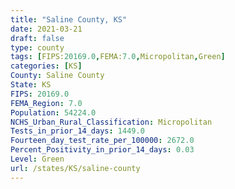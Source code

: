 ```yaml
---
title: "Saline County, KS"
date: 2021-03-21
draft: false
type: county
tags: [FIPS:20169.0,FEMA:7.0,Micropolitan,Green]
categories: [KS]
County: Saline County
State: KS
FIPS: 20169.0
FEMA_Region: 7.0
Population: 54224.0
NCHS_Urban_Rural_Classification: Micropolitan
Tests_in_prior_14_days: 1449.0
Fourteen_day_test_rate_per_100000: 2672.0
Percent_Positivity_in_prior_14_days: 0.03
Level: Green
url: /states/KS/saline-county
---
```



